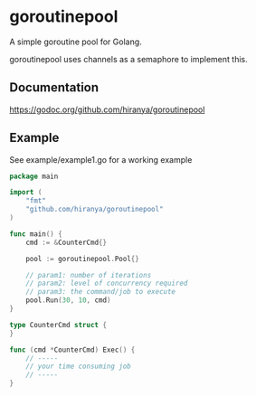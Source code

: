 # goroutinepool
A simple goroutine pool for Golang.

goroutinepool uses channels as a semaphore to implement this.

## Documentation
https://godoc.org/github.com/hiranya/goroutinepool

## Example
See example/example1.go for a working example
```go
package main

import (
	"fmt"
	"github.com/hiranya/goroutinepool"
)

func main() {
	cmd := &CounterCmd{}

	pool := goroutinepool.Pool{}

	// param1: number of iterations
	// param2: level of concurrency required
	// param3: the command/job to execute
	pool.Run(30, 10, cmd)
}

type CounterCmd struct {
}

func (cmd *CounterCmd) Exec() {
	// -----
	// your time consuming job
	// -----
}

```